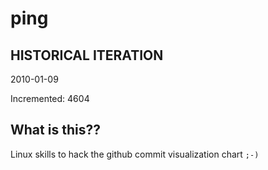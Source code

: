 # ping

## HISTORICAL ITERATION
2010-01-09

Incremented: 4604

## What is this?? 
Linux skills to hack the github commit visualization chart `;-)`
